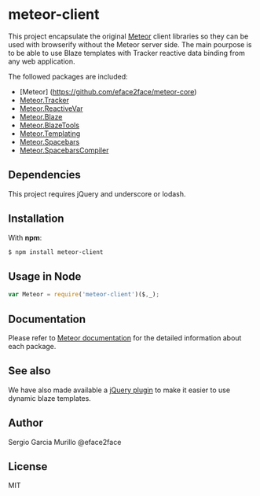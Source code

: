 # meteor-client
This project encapsulate the original [Meteor](https://www.meteor.com/) client libraries so they can be used with browserify without the Meteor server side. The main pourpose is to be able to use Blaze templates with Tracker reactive data binding from any web application.

The followed packages are included:
   * [Meteor] (https://github.com/eface2face/meteor-core)
   * [Meteor.Tracker](https://github.com/eface2face/meteor-tracker)
   * [Meteor.ReactiveVar](https://github.com/eface2face/meteor-reactive-var)
   * [Meteor.Blaze](https://github.com/eface2face/meteor-blaze)
   * [Meteor.BlazeTools](https://github.com/eface2face/meteor-blaze-tools)
   * [Meteor.Templating](https://github.com/eface2face/meteor-templating)
   * [Meteor.Spacebars](https://github.com/eface2face/meteor-spacebars)
   * [Meteor.SpacebarsCompiler](https://github.com/eface2face/meteor-spacebars-compiler)

## Dependencies
This project requires jQuery and underscore or lodash.

## Installation
With **npm**:

```bash
$ npm install meteor-client
```

## Usage in Node

```javascript
var Meteor = require('meteor-client')($,_);
```

## Documentation
Please refer to [Meteor documentation](http://docs.meteor.com/#/full/) for the detailed information about each package.

## See also
We have also made available a [jQuery plugin](https://github.com/eface2face/jquery-meteor-blaze) to make it easier to use dynamic blaze templates.

## Author

Sergio Garcia Murillo @eface2face

## License

MIT
